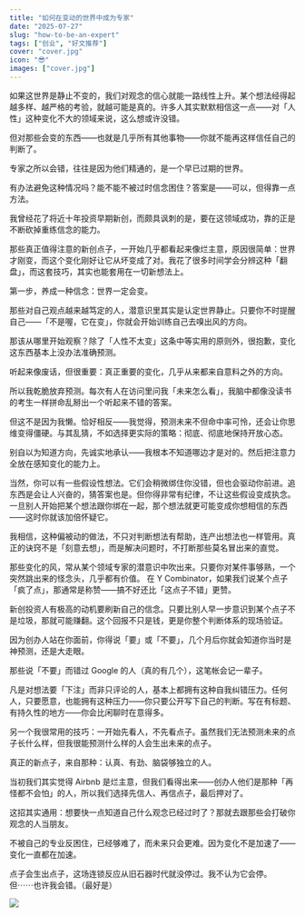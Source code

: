 ```yaml
---
title: "如何在变动的世界中成为专家"
date: "2025-07-27"
slug: "how-to-be-an-expert"
tags: ["创业", "好文推荐"]
cover: "cover.jpg"
icon: "😎"
images: ["cover.jpg"]
---
```

如果这世界是静止不变的，我们对观念的信心就能一路线性上升。某个想法经得起越多样、越严格的考验，就越可能是真的。许多人其实默默相信这一点——对「人性」这种变化不大的领域来说，这么想或许没错。



但对那些会变的东西——也就是几乎所有其他事物——你就不能再这样信任自己的判断了。



专家之所以会错，往往是因为他们精通的，是一个早已过期的世界。



有办法避免这种情况吗？能不能不被过时信念困住？答案是——可以，但得靠一点方法。



我曾经花了将近十年投资早期新创，而颇具讽刺的是，要在这领域成功，靠的正是不断砍掉重练信念的能力。



那些真正值得注意的新创点子，一开始几乎都看起来像烂主意，原因很简单：世界才刚变，而这个变化刚好让它从坏变成了对。我花了很多时间学会分辨这种「翻盘」，而这套技巧，其实也能套用在一切新想法上。



第一步，养成一种信念：世界一定会变。



那些对自己观点越来越笃定的人，潜意识里其实是认定世界静止。只要你不时提醒自己——「不是喔，它在变」，你就会开始训练自己去嗅出风的方向。



那该从哪里开始观察？除了「人性不太变」这条中等实用的原则外，很抱歉，变化这东西基本上没办法准确预测。



听起来像废话，但很重要：真正重要的变化，几乎从来都来自意料之外的方向。



所以我乾脆放弃预测。每次有人在访问里问我「未来怎么看」，我脑中都像没读书的考生一样拼命乱掰出一个听起来不错的答案。



但这不是因为我懒。恰好相反——我觉得，预测未来不但命中率可怜，还会让你思维变得僵硬。与其乱猜，不如选择更实际的策略：彻底、彻底地保持开放心态。



别自以为知道方向，先诚实地承认——我根本不知道哪边才是对的。然后把注意力全放在感知变化的能力上。



当然，你可以有一些假设性想法。它们会稍微绑住你没错，但也会驱动你前进。追东西是会让人兴奋的，猜答案也是。但你得非常有纪律，不让这些假设变成执念。
一旦别人开始把某个想法跟你绑在一起，那个想法就更可能变成你想相信的东西——这时你就该加倍怀疑它。



我相信，这种偏被动的做法，不只对判断想法有帮助，连产出想法也一样管用。真正的诀窍不是「刻意去想」，而是解决问题时，不打断那些莫名冒出来的直觉。



那些变化的风，常从某个领域专家的潜意识中吹出来。只要你对某件事够熟，一个突然跳出来的怪念头，几乎都有价值。
在 Y Combinator，如果我们说某个点子「疯了点」，那通常是称赞——搞不好还比「这点子不错」更赞。



新创投资人有极高的动机要刷新自己的信念。只要比别人早一步意识到某个点子不是垃圾，那就可能赚翻。这个回报不只是钱，更是你整个判断体系的现场验证。



因为创办人站在你面前，你得说「要」或「不要」，几个月后你就会知道你当时是神预测，还是大走眼。



那些说「不要」而错过 Google 的人（真的有几个），这笔帐会记一辈子。



凡是对想法要「下注」而非只评论的人，基本上都拥有这种自我纠错压力。任何人，只要愿意，也能拥有这种压力——你只要公开写下自己的判断。写在有标题、有持久性的地方——你会比闲聊时在意得多。



另一个我很常用的技巧：一开始先看人，不先看点子。虽然我们无法预测未来的点子长什么样，但我很能预测什么样的人会生出未来的点子。



真正的新点子，来自那种：认真、有劲、脑袋够独立的人。



当初我们其实觉得 Airbnb 是烂主意，但我们看得出来——创办人他们是那种「再怪都不会怕」的人，所以我们选择先信人、再信点子，最后押对了。



这招其实通用：想要快一点知道自己什么观念已经过时了？那就去跟那些会打破你观念的人当朋友。



不被自己的专业反困住，已经够难了，而未来只会更难。因为变化不是加速了——变化一直都在加速。



点子会生出点子，这场连锁反应从旧石器时代就没停过。我不认为它会停。
但⋯⋯也许我会错。（最好是）




![](https://prod-files-secure.s3.us-west-2.amazonaws.com/112d0858-5090-4d34-a606-b75eb8d65fd2/46476355-9cf3-4e99-9b7a-3531bc426380/1000202064.png?X-Amz-Algorithm=AWS4-HMAC-SHA256&X-Amz-Content-Sha256=UNSIGNED-PAYLOAD&X-Amz-Credential=ASIAZI2LB466TDDXX2SQ%2F20250821%2Fus-west-2%2Fs3%2Faws4_request&X-Amz-Date=20250821T101401Z&X-Amz-Expires=3600&X-Amz-Security-Token=IQoJb3JpZ2luX2VjEKH%2F%2F%2F%2F%2F%2F%2F%2F%2F%2FwEaCXVzLXdlc3QtMiJHMEUCIBvJTReT02j%2B1H%2FfiGzYrVuJFFkNFkE63pMJ%2FXPrb6mUAiEA4Pk%2FlPYyy6JHjSeWcvW%2BdgrAPrWfzVWwIg4fINl8i6YqiAQI6v%2F%2F%2F%2F%2F%2F%2F%2F%2F%2FARAAGgw2Mzc0MjMxODM4MDUiDJqTcmM9rlGoLLKNRircA5KgLaJN89syfabwX1cOyl5d%2Bq%2FP0eZ9tTAClcXkgbtpgwCbQf0yDchsaAlVGV4OBYPPSRN%2FQEW7FJ8cDehhmJaohxONhSRYpI%2FIMNaZDyp1Fi%2B76OkLpmh1FhUQIZhmreZtZ6obzo%2BhC%2FbG%2B%2BGcucNOB1re9HRjp4BKc5UhR8hrhZhVvlMX6DfUIXW9RR88FbWKKuJjgqkyAJObecvJiDZrtw989v5luV4kLbIoDlnmR%2FMo%2FFndnBstF9cuBRQAsCjvFjR0rrdklhvXmLR%2BfX5UjVTMtd7MeCcUqESgXukE6GTzr%2Bth3B8LEvieW6zMmGCKvi5nYuOWwgR6PJOpJmO2%2FlEHTB1xwGRIkkuHFG2E1QQ7zNWTQmw5sPTCrdyWRVT7wFL1RoKxw%2FkE5uQQIK9YoeBZbsQiFjkY%2FK1HU6CRxGIddHTP%2F5s0XVUScgavP0vHXAWZ9mK%2FY9%2BbL%2BbsG%2BYG44TdQFBDcVZOfgjKh4V2eCnCeFXS%2BDveLNcsFjysS06hn5a1gWoyCdhEyx3UV7URLv1hD3zAlA3vq6LxwN7QMYxsLvmf1cEvKx5g5MHn6hgPB1HorXvkMigdxbyGQCFMaNltOi54GCbemu8uPGX6BIBHciU4H7LIhWUTMIG%2Bm8UGOqUBCZjXHp%2FDe99TBe0%2FXJ67hrGQkFNl7%2BQziu9mnqck%2FmzKGvqiZF1NsUCIUDUmNbHpWXqq3GxsUc%2Fgu4Y0lQ%2FnqE1VPXRYcpmDRgAvUdY9Ev5oZYb65gxWkQj6djpGyycRLaxXTxsXpNR2vASojzXW6szPud1nqBLHWyfj%2FazuLuD%2FCwSCnH2Acd0zTKuddL%2BRqrXNH8ObX4gwci0vVtIGfJWKSVAx&X-Amz-Signature=7186d2cafff401a7cc41a72018e2c1664d77eafdba8b6d14604e8a58b93ad8e0&X-Amz-SignedHeaders=host&x-amz-checksum-mode=ENABLED&x-id=GetObject)

